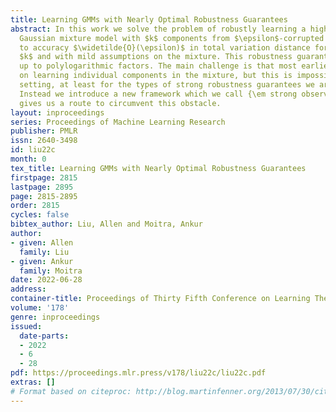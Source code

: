 ```yaml
---
title: Learning GMMs with Nearly Optimal Robustness Guarantees
abstract: In this work we solve the problem of robustly learning a high-dimensional
  Gaussian mixture model with $k$ components from $\epsilon$-corrupted samples up
  to accuracy $\widetilde{O}(\epsilon)$ in total variation distance for any constant
  $k$ and with mild assumptions on the mixture. This robustness guarantee is optimal
  up to polylogarithmic factors. The main challenge is that most earlier works rely
  on learning individual components in the mixture, but this is impossible in our
  setting, at least for the types of strong robustness guarantees we are aiming for.
  Instead we introduce a new framework which we call {\em strong observability} that
  gives us a route to circumvent this obstacle.
layout: inproceedings
series: Proceedings of Machine Learning Research
publisher: PMLR
issn: 2640-3498
id: liu22c
month: 0
tex_title: Learning GMMs with Nearly Optimal Robustness Guarantees
firstpage: 2815
lastpage: 2895
page: 2815-2895
order: 2815
cycles: false
bibtex_author: Liu, Allen and Moitra, Ankur
author:
- given: Allen
  family: Liu
- given: Ankur
  family: Moitra
date: 2022-06-28
address:
container-title: Proceedings of Thirty Fifth Conference on Learning Theory
volume: '178'
genre: inproceedings
issued:
  date-parts:
  - 2022
  - 6
  - 28
pdf: https://proceedings.mlr.press/v178/liu22c/liu22c.pdf
extras: []
# Format based on citeproc: http://blog.martinfenner.org/2013/07/30/citeproc-yaml-for-bibliographies/
---
```

